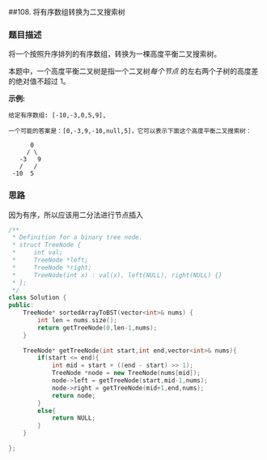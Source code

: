 ##108. 将有序数组转换为二叉搜索树

### 题目描述  

将一个按照升序排列的有序数组，转换为一棵高度平衡二叉搜索树。

本题中，一个高度平衡二叉树是指一个二叉树*每个节点* 的左右两个子树的高度差的绝对值不超过 1。

**示例:**

```
给定有序数组: [-10,-3,0,5,9],

一个可能的答案是：[0,-3,9,-10,null,5]，它可以表示下面这个高度平衡二叉搜索树：

      0
     / \
   -3   9
   /   /
 -10  5
```



### 思路

因为有序，所以应该用二分法进行节点插入

```CPP
/**
 * Definition for a binary tree node.
 * struct TreeNode {
 *     int val;
 *     TreeNode *left;
 *     TreeNode *right;
 *     TreeNode(int x) : val(x), left(NULL), right(NULL) {}
 * };
 */
class Solution {
public:
    TreeNode* sortedArrayToBST(vector<int>& nums) {
        int len = nums.size();
        return getTreeNode(0,len-1,nums);
    }
    
    TreeNode* getTreeNode(int start,int end,vector<int>& nums){
        if(start <= end){
            int mid = start + ((end - start) >> 1);
            TreeNode *node = new TreeNode(nums[mid]);
            node->left = getTreeNode(start,mid-1,nums);
            node->right = getTreeNode(mid+1,end,nums);
            return node;
        }
        else{
            return NULL;
        }
    }
    
};
```

